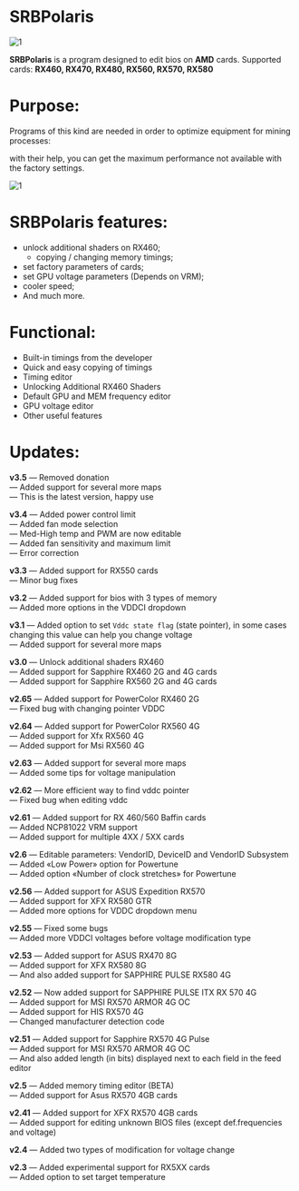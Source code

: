 # SRBPolaris

![1](https://srbpolaris.eu/wp-content/uploads/2020/12/k5oqdxvjvjs.jpg)

**SRBPolaris** is a program designed to edit bios on **AMD** cards. Supported cards: **RX460, RX470, RX480, RX560, RX570, RX580**

# Purpose:

Programs of this kind are needed in order to optimize equipment for mining processes:<br>

with their help, you can get the maximum performance not available with the factory settings.

![1](https://srbpolaris.eu/wp-content/uploads/2020/12/actusmrl2fo.jpg)

# SRBPolaris features:
- unlock additional shaders on RX460;
  - copying / changing memory timings;
- set factory parameters of cards;
- set GPU voltage parameters (Depends on VRM);
- cooler speed;
- And much more.

# Functional:

- Built-in timings from the developer
- Quick and easy copying of timings
- Timing editor
- Unlocking Additional RX460 Shaders
- Default GPU and MEM frequency editor
- GPU voltage editor
- Other useful features

# Updates:
**v3.5**
— Removed donation<br>
— Added support for several more maps<br>
— This is the latest version, happy use

**v3.4**
— Added power control limit<br>
— Added fan mode selection<br>
— Med-High temp and PWM are now editable<br>
— Added fan sensitivity and maximum limit<br>
— Error correction

**v3.3**
— Added support for RX550 cards<br>
— Minor bug fixes

**v3.2**
— Added support for bios with 3 types of memory<br>
— Added more options in the VDDCI dropdown

**v3.1**
— Added option to set `Vddc state flag` (state pointer), in some cases changing this value can help you change voltage<br>
— Added support for several more maps

**v3.0**
— Unlock additional shaders RX460<br>
— Added support for Sapphire RX460 2G and 4G cards<br>
— Added support for Sapphire RX560 2G and 4G cards

**v2.65**
— Added support for PowerColor RX460 2G<br>
— Fixed bug with changing pointer VDDC

**v2.64**
— Added support for PowerColor RX560 4G<br>
— Added support for Xfx RX560 4G<br>
— Added support for Msi RX560 4G

**v2.63**
— Added support for several more maps<br>
— Added some tips for voltage manipulation

**v2.62**
— More efficient way to find vddc pointer<br>
— Fixed bug when editing vddc

**v2.61**
— Added support for RX 460/560 Baffin cards<br>
— Added NCP81022 VRM support<br>
— Added support for multiple 4XX / 5XX cards

**v2.6**
— Editable parameters: VendorID, DeviceID and VendorID Subsystem<br>
— Added «Low Power» option for Powertune<br>
— Added option «Number of clock stretches» for Powertune

**v2.56**
— Added support for ASUS Expedition RX570<br>
— Added support for XFX RX580 GTR<br>
— Added more options for VDDC dropdown menu

**v2.55**
— Fixed some bugs<br>
— Added more VDDCI voltages before voltage modification type

**v2.53**
— Added support for ASUS RX470 8G<br>
— Added support for XFX RX580 8G<br>
— And also added support for SAPPHIRE PULSE RX580 4G

**v2.52**
— Now added support for SAPPHIRE PULSE ITX RX 570 4G<br>
— Added support for MSI RX570 ARMOR 4G OC<br>
— Added support for HIS RX570 4G<br>
— Changed manufacturer detection code

**v2.51**
— Added support for Sapphire RX570 4G Pulse<br>
— Added support for MSI RX570 ARMOR 4G OC<br>
— And also added length (in bits) displayed next to each field in the feed editor

**v2.5**
— Added memory timing editor (BETA)<br>
— Added support for Asus RX570 4GB cards

**v2.41**
— Added support for XFX RX570 4GB cards<br>
— Added support for editing unknown BIOS files (except def.frequencies and voltage)

**v2.4**
— Added two types of modification for voltage change

**v2.3**
— Added experimental support for RX5XX cards<br>
— Added option to set target temperature
